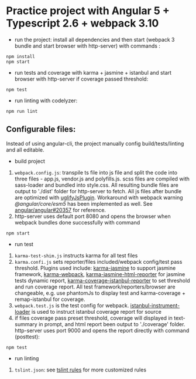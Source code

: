 # Practice project with Angular 5 + Typescript 2.6 + webpack 3.10
* run the project: install all dependencies and then start (webpack 3 bundle and start browser with http-server) with commands :
```
npm install
npm start
```
* run tests and coverage with karma + jasmine + istanbul and start browser with http-server if coverage passed threshold:
```
npm test
```
* run linting with codelyzer:
```
npm run lint
```
## Configurable files:
Instead of using angular-cli, the project manually config build/tests/linting and all editable.
* build project
1. ```webpack.config.js```: transpile ts file into js file and split the code into three files - app.js, vendor.js and polyfills.js. scss files are compiled with sass-loader and bundled into style.css. All resulting bundle files are output to './dist' folder for http-server to fetch. All js files after bundle are optimized with [uglifyJsPlugin](https://github.com/webpack-contrib/uglifyjs-webpack-plugin). Workaround with webpack warning *@angular/core/esm5* has been implemented as well. See [angular/angular#20357](https://github.com/angular/angular/issues/20357) for reference.
2. http-server uses default port 8080 and opens the browser when webpack bundles done successfully with command 
```
npm start
```
* run test
1. ```karma-test-shim.js``` instructs karma for all test files
2. ```karma.confi.js``` sets reporter/files included/webpack config/test pass threshold. Plugins used include: [karma-jasmine](https://github.com/karma-runner/karma-jasmine) to support jasmine framework, [karma-webpack](https://github.com/webpack-contrib/karma-webpack), [karma-jasmine-html-reporter](https://github.com/taras42/karma-jasmine-html-reporter) for jasmine tests dynamic report, [karma-coverage-istanbul-reporter](https://github.com/mattlewis92/karma-coverage-istanbul-reporter) to set threshold and run coverage report. All test framework/reporters/browser are changeable, e.g. use phantomJs to display test and karma-coverage + remap-istanbul for coverage.
3. ```webpack.test.js``` is the test config for webpack. [istanbul-instrument-loader](https://github.com/webpack-contrib/istanbul-instrumenter-loader) is used to instruct istanbul coverage report for source
4. if files coverage pass preset threshold, coverage will displayed in text-summary in prompt, and html report been output to './coverage' folder. http-server uses port 9000 and opens the report directly with command (posttest):
```
npm test
```
* run linting
1. ```tslint.json```: see [tslint rules](https://palantir.github.io/tslint/rules/) for more customized rules
